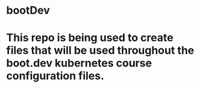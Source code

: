 # bootDev

# This repo is being used to create files that will be used throughout the boot.dev kubernetes course configuration files.

